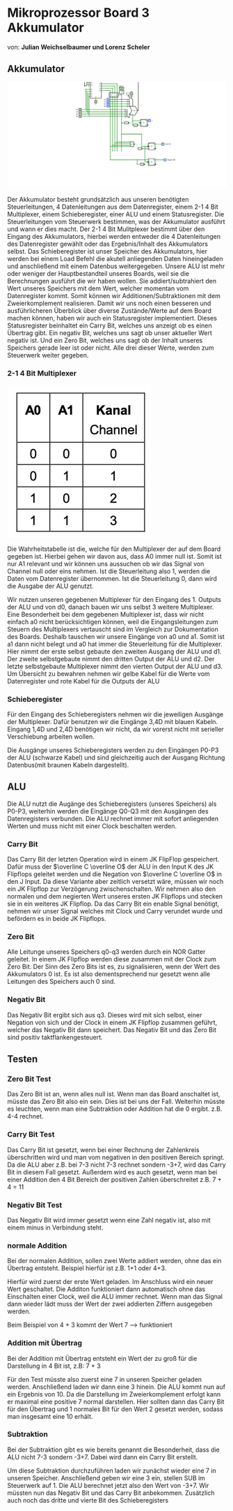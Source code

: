 # Mikroprozessor Board 3 Akkumulator

von: **Julian Weichselbaumer und Lorenz Scheler**

## Akkumulator

![](Akkumulator.png)

Der Akkumulator besteht grundsätzlich aus unseren benötigten Steuerleitungen, 4 Datenleitungen aus dem Datenregister, einem 2-1 4 Bit Multiplexer, einem Schieberegister, einer ALU und einem Statusregister. Die Steuerleitungen vom Steuerwerk bestimmen, was der Akkumulator ausführt und wann er dies macht. Der 2-1 4 Bit Mulitplexer bestimmt über den Eingang des Akkumulators, hierbei werden entweder die 4 Datenleitungen des Datenregister gewählt oder das Ergebnis/Inhalt des Akkumulators selbst. Das Schieberegister ist unser Speicher des Akkumulators, hier werden bei einem Load Befehl die akutell anliegenden Daten hineingeladen und anschließend mit einem Datenbus weitergegeben. Unsere ALU ist mehr oder weniger der Hauptbestandteil unseres Boards, weil sie die Berechnungen ausführt die wir haben wollen. Sie addiert/subtrahiert den Wert unseres Speichers mit dem Wert, welcher momentan vom Datenregister kommt. Somit können wir Additionen/Subtraktionen mit dem Zweierkomplement realisieren. Damit wir uns noch einen besseren und ausführlicheren Überblick über diverse Zustände/Werte auf dem Board machen können, haben wir auch ein Statusregister implementiert. Dieses Statusregister beinhaltet ein Carry Bit, welches uns anzeigt ob es einen Übertrag gibt. Ein negativ Bit, welches uns sagt ob unser aktueller Wert negativ ist. Und ein Zero Bit, welches uns sagt ob der Inhalt unseres Speichers gerade leer ist oder nicht. Alle drei dieser Werte, werden zum Steuerwerk weiter gegeben.

### 2-1 4 Bit Multiplexer
![](MultiplexerWahrheitstabelle.jpeg)

Die Wahrheitstabelle ist die, welche für den Multiplexer der auf dem Board gegeben ist.
Hierbei gehen wir davon aus, dass A0 immer null ist. Somit ist nur A1 relevant und wir können uns aussuchen ob wir das Signal von Channel null oder eins nehmen. Ist die Steuerleitung also 1, werden die Daten vom Datenregister übernommen. Ist die Steuerleitung 0, dann wird die Ausgabe der ALU genutzt. 


Wir nutzen unseren gegebenen Multiplexer für den Eingang des 1. Outputs der ALU und von d0, danach bauen wir uns selbst 3 weitere Multiplexer. Eine Besonderheit bei dem gegebenen Multiplexer ist, dass wir nicht einfach a0 nicht berücksichtigen können, weil die Eingangsleitungen zum Steuern des Multiplexers vertauscht sind im Vergleich zur Dokumentation des Boards. Deshalb tauschen wir unsere Eingänge von a0 und a1. Somit ist a1 dann nicht belegt und a0 hat immer die Steuerleitung für die Multiplexer. Hier nimmt der erste selbst gebaute den zweiten Ausgang der ALU und d1. Der zweite selbstgebaute nimmt den dritten Output der ALU und d2. Der letzte selbstgebaute Multiplexer nimmt den vierten Output der ALU und d3. Um Übersicht zu bewahren nehmen wir gelbe Kabel für die Werte vom Datenregister und rote Kabel für die Outputs der ALU


### Schieberegister

Für den Eingang des Schieberegisters nehmen wir die jeweiligen Ausgänge der Multiplexer. Dafür benutzen wir die Eingänge 3,4D mit blauen Kabeln. Eingang 1,4D und 2,4D benötigen wir nicht, da wir vorerst nicht mit serieller Verschiebung arbeiten wollen. 

Die Ausgänge unseres Schieberegisters werden zu den Eingängen P0-P3 der ALU (schwarze Kabel) und sind gleichzeitig auch der Ausgang Richtung Datenbus(mit braunen Kabeln dargestellt).

## ALU 

Die ALU nutzt die Augänge des Schieberegisters (unseres Speichers) als P0-P3, weiterhin werden die Eingänge Q0-Q3 mit den Ausgängen des Datenregisters verbunden. Die ALU rechnet immer mit sofort anliegenden Werten und muss nicht mit einer Clock beschalten werden. 


### Carry Bit
Das Carry Bit der letzten Operation wird in einem JK FlipFlop gespeichert. Dafür muss der $\overline C \overline O$ der ALU in den Input K des JK Flipflops geleitet werden und die Negation von $\overline C \overline O$ in den J Input. Da diese Variante aber zeitlich versetzt wäre, müssen wir noch ein JK Flipflop zur Verzögerung zwischenschalten. Wir nehmen also den normalen und dem negierten Wert unseres ersten JK Flipflops und stecken sie in ein weiteres JK Flipflop. Da das Carry Bit ein enable Signal benötigt, nehmen wir unser Signal welches mit Clock und Carry verundet wurde und befördern es in beide JK Flipflops.


### Zero Bit
Alle Leitunge unseres Speichers q0-q3 werden durch ein NOR Gatter geleitet. In einem JK Flipflop werden diese zusammen mit der Clock zum Zero Bit. Der Sinn des Zero Bits ist es, zu signalisieren, wenn der Wert des Akkumulators 0 ist. Es ist also dementsprechend nur gesetzt wenn alle Leitungen des Speichers auch 0 sind.

### Negativ Bit

Das Negativ Bit ergibt sich aus q3. Dieses wird mit sich selbst, einer Negation von sich und der Clock in einem JK Flipflop zusammen geführt, welcher das Negativ Bit dann speichert. Das Negativ Bit und das Zero Bit sind positiv taktflankengesteuert.

## Testen

### Zero Bit Test
Das Zero Bit ist an, wenn alles null ist. Wenn man das Board anschaltet ist, müsste das Zero Bit also ein sein. Dies ist bei uns der Fall.
Weiterhin müsste es leuchten, wenn man eine Subtraktion oder Addition hat die 0 ergibt. z.B. 4-4 rechnet.


### Carry Bit Test 

Das Carry Bit ist gesetzt, wenn bei einer Rechnung der Zahlenkreis überschritten wird und man vom negativen in den positiven Bereich springt. Da die ALU aber z.B. bei 7-3 nicht 7-3 rechnet sondern -3+7, wird das Carry Bit in diesem Fall gesetzt.
Außerdem wird es auch gesetzt, wenn man bei einer Addition den 4 Bit Bereich der positiven Zahlen überschreitet z.B. 7 + 4 = 11


### Negativ Bit Test 
 Das Negativ Bit wird immer gesetzt wenn eine Zahl negativ ist, also mit einem minus in Verbindung steht.


### normale Addition 

Bei der normalen Addition, sollen zwei Werte addiert werden, ohne das ein Übertrag entsteht. Beispiel hierfür ist z.B. 1+1 oder 4+3.

Hierfür wird zuerst der erste Wert geladen. Im Anschluss wird ein neuer Wert geschaltet. Die Additon funktioniert dann automatisch ohne das Einschalten einer Clock, weil die ALU immer rechnet. Wenn man das Signal dann wieder lädt muss der Wert der zwei addierten Ziffern ausgegeben werden. 

Beim Beispiel von 4 + 3 kommt der Wert 7 --> funktioniert

### Addition mit Übertrag

Bei der Addition mit Übertrag entsteht ein Wert der zu groß für die Darstellung in 4 Bit ist, z.B: 7 + 3

Für den Test müsste also zuerst eine 7 in unseren Speicher geladen werden. Anschließend laden wir dann eine 3 hinein. Die ALU kommt nun auf ein Ergebnis von 10. Da die Darstellung im Zweierkomplement erfolgt kann er maximal eine positive 7 normal darstellen. 
Hier sollten dann das Carry Bit für den Übertrag und 1 normales Bit für den Wert 2 gesetzt werden, sodass man insgesamt eine 10 erhält.

### Subtraktion

Bei der Subtraktion gibt es wie bereits genannt die Besonderheit, dass die ALU nicht 7-3 sondern -3+7. Dabei wird dann ein Carry Bit erstellt. 

Um diese Subtraktion durchzuführen laden wir zunächst wieder eine 7 in unseren Speicher. Anschließend geben wir eine 3 ein, stellen SUB im Steuerwerk auf 1. Die ALU berechnet jetzt also den Wert von -3+7. Wir müssten nun das Negativ Bit und das Carry Bit anbekommen. Zusätzlich auch noch das dritte und vierte Bit des Schieberegisters
